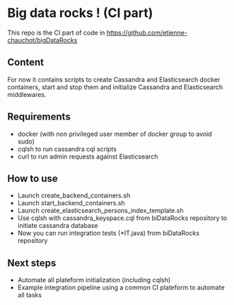 # Big data rocks ! (CI part)
This repo is the CI part of code in https://github.com/etienne-chauchot/bigDataRocks

## Content
For now it contains scripts to create Cassandra and Elasticsearch docker containers, start and stop them and initialize Cassandra and Elasticsearch middlewares.

## Requirements
 - docker (with non privileged user member of docker group to avoid sudo)
 - cqlsh to run cassandra cql scripts
 - curl to run admin requests against Elasticsearch

## How to use
 - Launch create_backend_containers.sh
 - Launch start_backend_containers.sh
 - Launch create_elasticsearch_persons_index_template.sh
 - Use cqlsh with cassandra_keyspace.cql from biDataRocks repository to initiate cassandra database 
 - Now you can run integration tests (*IT.java) from biDataRocks repository
  
## Next steps
 - Automate all plateform initialization (including cqlsh)
 - Example integration pipeline using a common CI plateform to automate all tasks



